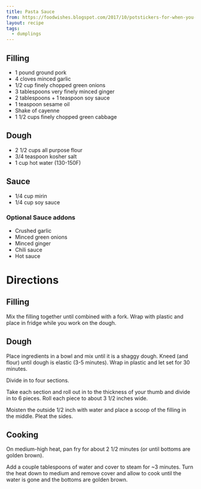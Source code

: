 ```yaml
---
title: Pasta Sauce
from: https://foodwishes.blogspot.com/2017/10/potstickers-for-when-you-cant-decide.html
layout: recipe
tags:
  - dumplings
---
```


## Filling

- 1 pound ground pork
- 4 cloves minced garlic
- 1/2 cup finely chopped green onions
- 3 tablespoons very finely minced ginger
- 2 tablespoons + 1 teaspoon soy sauce
- 1 teaspoon sesame oil
- Shake of cayenne
- 1 1/2 cups finely chopped green cabbage

## Dough

- 2 1/2 cups all purpose flour
- 3/4 teaspoon kosher salt
- 1 cup hot water (130-150F)

## Sauce

- 1/4 cup mirin
- 1/4 cup soy sauce

### Optional Sauce addons

- Crushed garlic
- Minced green onions
- Minced ginger
- Chili sauce
- Hot sauce

# Directions

## Filling
Mix the filling together until combined with a fork. Wrap with plastic and place in fridge while you work on the dough.

## Dough

Place ingredients in a bowl and mix until it is a shaggy dough. Kneed (and flour) until dough is elastic (3-5 minutes). Wrap in plastic and let set for 30 minutes.

Divide in to four sections.

Take each section and roll out in to the thickness of your thumb and divide in to 6 pieces. Roll each piece to about 3 1/2 inches wide.

Moisten the outside 1/2 inch with water and place a scoop of the filling in the middle. Pleat the sides.

## Cooking 

On medium-high heat, pan fry for about 2 1/2 minutes (or until bottoms are golden brown).

Add a couple tablespoons of water and cover to steam for ~3 minutes. Turn the heat down to medium and remove cover and allow to cook until the water is gone and the bottoms are golden brown.
